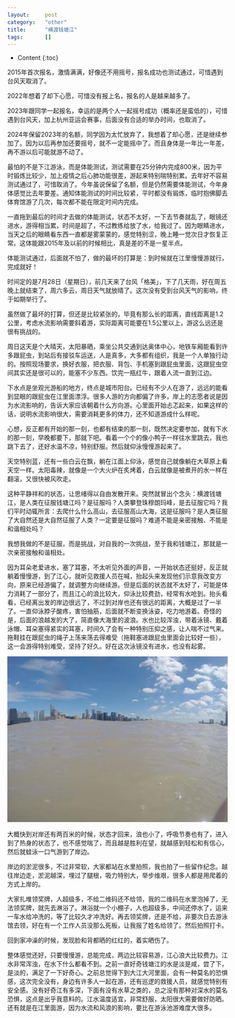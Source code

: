 ```yaml
---
layout:		post
category:	"other"
title:		"横渡钱塘江"
tags:		[]
---
```

- Content
{:toc}


2015年首次报名，激情满满，好像还不用摇号，报名成功也测试通过，可惜遇到台风天取消了。

2022年想着了却下心愿，可惜没有报上名，报名的人是越来越多了。

2023年跟同学一起报名，幸运的是两个人一起摇号成功（概率还是蛮低的），可惜遇到台风天，加上杭州亚运会赛事，后面没有合适的举办时间，也取消了。

2024年保留2023年的名额，同学因为太忙放弃了，我想着了却心愿，还是继续参加了。因为以后再参加还要摇号，就不一定能摇中了。而且身体是一年比一年差，再不游以后可能就游不动了。

最怕的不是下江游泳，而是体能测试，测试需要在25分钟内完成800米，因为平时锻炼比较少，加上疫情之后心肺功能很差，游起来特别喘特别累。去年好不容易测试通过了，可惜取消了。今年虽说保留了名额，但是仍然需要体能测试，今年身体感觉比去年要差。通知体能测试的时间比较紧，平时都没有锻炼，临时抱佛脚去体育馆游了几次，每次都不能在限定时间内完成。

一直拖到最后的时间才去做的体能测试，状态不太好，一下去节奏就乱了，眼镜还进水，游得相当累，时间是超了，不过教练给放了水，给我过了。因为眼睛进水，当天之后的眼睛看东西一直都是雾蒙蒙的，感觉特别涩，晚上睡一觉次日才恢复正常。这体能跟2015年及以前的时候相比，真是差的不是一星半点。

体能测试通过，后面就不怕了，做的最坏的打算是：到时候就在江里慢慢游就行，完成就好！

时间定的是7月28日（星期日），前几天来了台风「格美」，下了几天雨，好在周五晚上就结束了，周六多云，周日天气就放晴了。这次没有受到台风天气的影响，终于如期举行了。

虽然做了最坏的打算，但还是比较紧张的，毕竟有那么长的距离，直线距离是1.2公里，考虑水流影响需要斜着游，实际距离可能要在1.5公里以上，游这么远还是很有挑战的。

周日这天是个大晴天，太阳暴晒，乘坐公共交通到达奥体中心，地铁车厢能看到许多跟屁虫，到站后有接驳车运送，人是真多，大多都有组织，我是一个人单独行动的。按照现场要求，换好衣服，把衣服、背包、手机塞到跟屁虫里面，这跟屁虫空间其实还是很可以的，能塞不少东西。饮完一瓶红牛，跟着人流一直到江边。

下水点是坐观光游船的地方，终点是城市阳台。已经有不少人在游了，远远的能看到显眼的跟屁虫在江里面漂浮。很多人游的方向都偏了许多，岸上的志愿者说是因为水流影响的，告诉大家应该朝着什么方向游。心里面开始忐忑起来，如果这样的话，说明水流影响很大，需要消耗更多的体力，还不知道游成什么样呢。

心想，反正都有开始的那一刻，也都有结束的那一刻，既然决定要参加，就有下水的那一刻，早晚都要下，那就下吧。看着一个个的像小鸭子一样往水里跳去，我也跳下去了，还好水温不凉，特别舒服。然后就仰泳慢慢游起来了。

天空特别蓝，还有一些白云在飘，躺在江面上仰泳，感觉自己就像躺在大草原上看天空一样。太阳毒辣，就像是一个大火炉在炙烤着，白云就像是被煮开的水一样在翻滚，又很快被风吹走。

这种平静祥和的状态，让思绪得以自由发散开来。突然就冒出个念头：横渡钱塘江，是人类在征服钱塘江吗？是征服吗？人类攀登珠穆朗玛峰，是去征服它吗？我们平时动辄所言：去爬什么什么高山，去征服高山大海，这是征服吗？是人类征服了大自然还是大自然征服了人类？一定要是征服吗？难道不能是亲密接触、不能是和谐相处吗？

我想我做的不是征服，而是挑战，对自我的一次挑战，至于我和钱塘江，那就是一次亲密接触和谐相处。



因为耳朵老爱进水，塞了耳塞，不太听见外面的声音，一开始状态还挺好，反正就躺着慢慢游，到了江心，就听见救援人员在喊，抬起头来发现他们示意我改变方向，原来已经游偏了，就调整方向继续游。但是后面的状态就不太好了，可能是体力消耗了一部分了，而且江心的浪比较大，仰泳比较费劲，经常有水呛到。抬头看看，已经离出发的岸边很远了，不过到对岸也还有很远的距离，大概是过了一半了。一直仰泳脖子酸疼，害怕抽筋，后面就不断变换泳姿，吃力地游着。奇怪的是，后面的浪越发的大了，简直像大海里的波浪。水也比较浑浊，带着泳镜、戴着泳帽、耳朵塞得紧实的耳塞，时间久了会有一种特别压抑之感，让人喘不过气来。拖鞋挂在跟屁虫的绳子上荡来荡去得难受（拖鞋塞进跟屁虫里面会比较好一些），这一会游得特别难受，坚持了好久。好在这次泳镜没有进水，也没有起雾。

![](../../images/2024/qtj.jpg)

大概快到对岸还有两百米的时候，状态才回来，浪也小了，呼吸节奏也有了，进入到了热身的状态了，也不感觉喘了，而且越是胜利在望，就越感到轻松和有信心，然后就蛙泳一口气游到了岸边。

岸边的淤泥很多，不过非常软，大家都站在水里拍照，我也拍了一些留作纪念。越往岸边走，淤泥越深，埋过了腿根，吸力特别大，举步维艰，很多人都是用爬着的方式上岸的。

大家扎堆领奖牌，人超级多，不给二维码还不给领，我的二维码在水里泡掉了，无法领奖牌，就先去淋浴了。淋浴就一个小棚子，人也超级多，中间还停水了，运来一车水给冲洗的，等了比较久才冲洗好。再去领奖牌，还是不给，非要次日去游泳馆去领，好在有一个工作人员没那么死板，让我报了姓名给领了。然后拍照打卡。

回到家冲澡的时候，发现脸和背都晒的红红的，着实晒伤了。

整体感觉还好，只要慢慢游，总能完成，两边比较容易游，江心浪大比较费力。江水非常浑浊，在水下什么都看不到。之前一直好奇钱塘江的水是淡是咸，尝了下，是淡的，满足了一下好奇心。之前总觉得下到大江大河里面，会有一种莫名的恐惧感，这次完全没有，身边有许多人一起在游，还有巡逻的救援人员，就感觉特别有安全感。没有好奇江有多深，下面有没有水草之类的，总之没有那种对深水的莫名恐惧，这点是出乎我意料的。江水温度适宜，非常舒服，太阳很大需要做好防晒。还有就是在江里面游，因为水流和风浪的影响，要比在游泳池游难度大很多。

